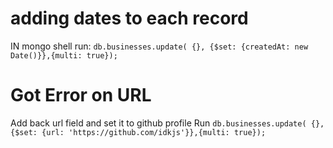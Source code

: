 # adding dates to each record
IN mongo shell run: `db.businesses.update( {}, {$set: {createdAt: new Date()}},{multi: true});`
# Got Error on URL
Add back url field and set it to github profile
Run `db.businesses.update( {}, {$set: {url: 'https://github.com/idkjs'}},{multi: true});`
